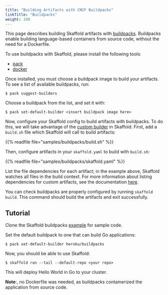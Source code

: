 ```yaml
---
title: "Building Artifacts with CNCF Buildpacks"
linkTitle: "Buildpacks"
weight: 100
---
```


This page describes building Skaffold artifacts with [buildpacks](https://buildpacks.io/).
Buildpacks enable building language-based containers from source code, without the need for a Dockerfile.

To use buildpacks with Skaffold, please install the following tools:

* [pack](https://buildpacks.io/docs/install-pack/)
* [docker](https://docs.docker.com/install/)

Once installed, you must choose a buildpack image to build your artifacts.
To see a list of available buildpacks, run:

```shell
$ pack suggest-builders
```

Choose a buildpack from the list, and set it with:

```shell
$ pack set-default-builder <insert buildpack image here>
```

Now, configure your Skaffold config to build artifacts with buildpacks.
To do this, we will take advantage of the [custom builder](../builders) in Skaffold.
First, add a `build.sh` file which Skaffold will call to build artifacts:


{{% readfile file="samples/buildpacks/build.sh" %}}


Then, configure artifacts in your `skaffold.yaml` to build with `build.sh`: 

{{% readfile file="samples/buildpacks/skaffold.yaml" %}}

List the file dependencies for each artifact; in the example above, Skaffold watches all files in the build context.
For more information about listing dependencies for custom artifacts, see the documentation [here](../builders).


You can check buildpacks are properly configured by running `skaffold build`.
This command should build the artifacts and exit successfully.


## Tutorial

Clone the Skaffold buildpacks [example](https://github.com/GoogleContainerTools/Skaffold/blob/master/examples/buildpacks/) for sample code.

Set the default buildpack to one that can build Go applications: 

``` shell
$ pack set-default-builder heroku/buildpacks
```

Now, you should be able to use Skaffold:

```shell
$ skaffold run --tail --default-repo <your repo>
```
This will deploy Hello World in Go to your cluster.

**Note**:, no Dockerfile was needed, as buildpacks containerized the application from source code.
